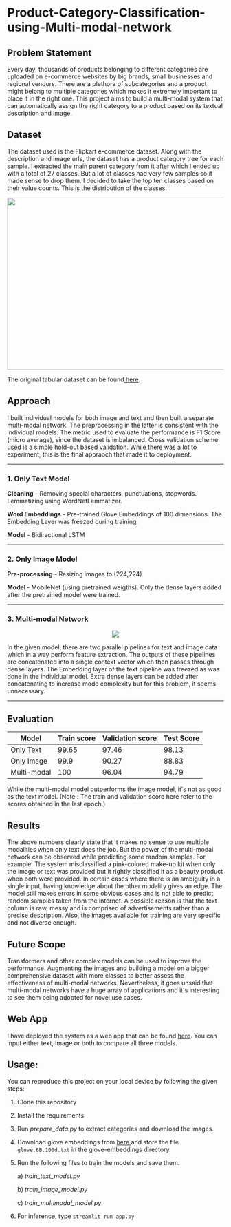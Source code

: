 # Product-Category-Classification-using-Multi-modal-network
## Problem Statement
Every day, thousands of products belonging to different categories are uploaded on e-commerce websites by big brands, small businesses and regional vendors. There are a plethora of subcategories and a product might belong to multiple categories which makes it extremely important to place it in the right one. This project aims to build a multi-modal system that can automatically assign the right category to a product based on its textual description and image.
## Dataset
The dataset used is the Flipkart e-commerce dataset. Along with the description and image urls, the dataset has a product category tree for each sample. I extracted the main parent category from it after which I ended up with a total of 27 classes. But a lot of classes had very few samples so it made sense to drop them. I decided to take the top ten classes based on their value counts. This is the distribution of the classes.

<img src = "https://user-images.githubusercontent.com/61198990/161319455-7047a4ef-2062-4d43-a797-b7a135888830.png" height = "400" width = "625">

The original tabular dataset can be found<a href='https://www.kaggle.com/datasets/PromptCloudHQ/flipkart-products'> here</a>. 

## Approach
I built individual models for both image and text and then built a separate multi-modal network. The preprocessing in the latter is consistent with the individual models. The metric used to evaluate the performance is F1 Score (micro average), since the dataset is imbalanced. Cross validation scheme used is a simple hold-out based validation. While there was a lot to experiment, this is the final appraoch that made it to deployment.

<hr>

### 1. Only Text Model
<b>Cleaning</b> - Removing special characters, punctuations, stopwords. Lemmatizing using WordNetLemmatizer.

<b>Word Embeddings</b> - Pre-trained Glove Embeddings of 100 dimensions. The Embedding Layer was freezed during training.

<b>Model</b> - Bidirectional LSTM
<hr>

### 2. Only Image Model
<b> Pre-processing</b> - Resizing images to (224,224)

<b> Model </b> - MobileNet (using pretrained weigths). Only the dense layers added after the pretrained model were trained.
<hr>

### 3. Multi-modal Network
  
<p align="center">
<img src = "https://user-images.githubusercontent.com/61198990/160461817-324d9120-490a-4b97-b038-380e8dda0c74.jpg">
</p>

In the given model, there are two parallel pipelines for text and image data which in a way perform feature extraction. The outputs of these pipelines are concatenated into a single context vector which then passes through dense layers. The Embedding layer of the text pipeline was freezed as was done in the individual model. Extra dense layers can be added after concatenating to increase mode complexity but for this problem, it seems unnecessary.
<hr>

## Evaluation
| Model | Train score | Validation score | Test Score |
| --- | --- | --- | --- |
| Only Text | 99.65 | 97.46 | 98.13 |
| Only Image | 99.9 | 90.27 | 88.83 |
| Multi-modal | 100 | 96.04 | 94.79 |

While the multi-modal model outperforms the image model, it's not as good as the text model. (Note : The train and validation score here refer to the scores obtained in the last epoch.) 

## Results
The above numbers clearly state that it makes no sense to use multiple modalities when only text does the job. But the power of the multi-modal network can be observed while predicting some random samples. For example: The system misclassified a pink-colored make-up kit when only the image or text was provided but it rightly classified it as a beauty product when both were provided. In certain cases where there is an ambiguity in a single input, having knowledge about the other modality gives an edge. The model still makes errors in some obvious cases and is not able to predict random samples taken from the internet. A possible reason is that the text column is raw, messy and is comprised of advertisements rather than a precise description. Also, the images available for training are very specific and not diverse enough.

## Future Scope 
Transformers and other complex models can be used to improve the performance. Augmenting the images and building a model on a bigger comprehensive dataset with more classes to better assess the effectiveness of multi-modal networks. Nevertheless, it goes unsaid that multi-modal networks have a huge array of applications and it's interesting to see them being adopted for novel use cases.

## Web App
I have deployed the system as a web app that can be found <a href = "https://huggingface.co/spaces/param-mehta/Flipkart-project">here</a>. You can input either text, image or both to compare all three models.

## Usage:
You can reproduce this project on your local device by following the given steps:
1. Clone this repository
2. Install the requirements
3. Run <i>prepare_data.py</i> to extract categories and download the images.
4. Download glove embeddings from <a href = 'https://nlp.stanford.edu/data/glove.6B.zip'> here </a> and store the file `glove.6B.100d.txt` in the glove-embeddings directory.
5. Run the following files to train the models and save them. 

    a) <i>train_text_model.py</i>
    
    b) <i>train_image_model.py</i> 
    
    c) <i>train_multimodal_model.py</i>.
6. For inference, type `streamlit run app.py`


